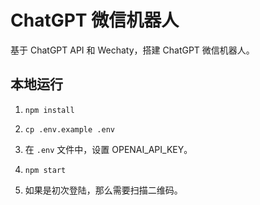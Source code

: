 # ChatGPT 微信机器人

基于 ChatGPT API 和 Wechaty，搭建 ChatGPT 微信机器人。

## 本地运行

1. `npm install`

1. `cp .env.example .env`

1. 在 `.env` 文件中，设置 OPENAI_API_KEY。

1. `npm start`

1. 如果是初次登陆，那么需要扫描二维码。